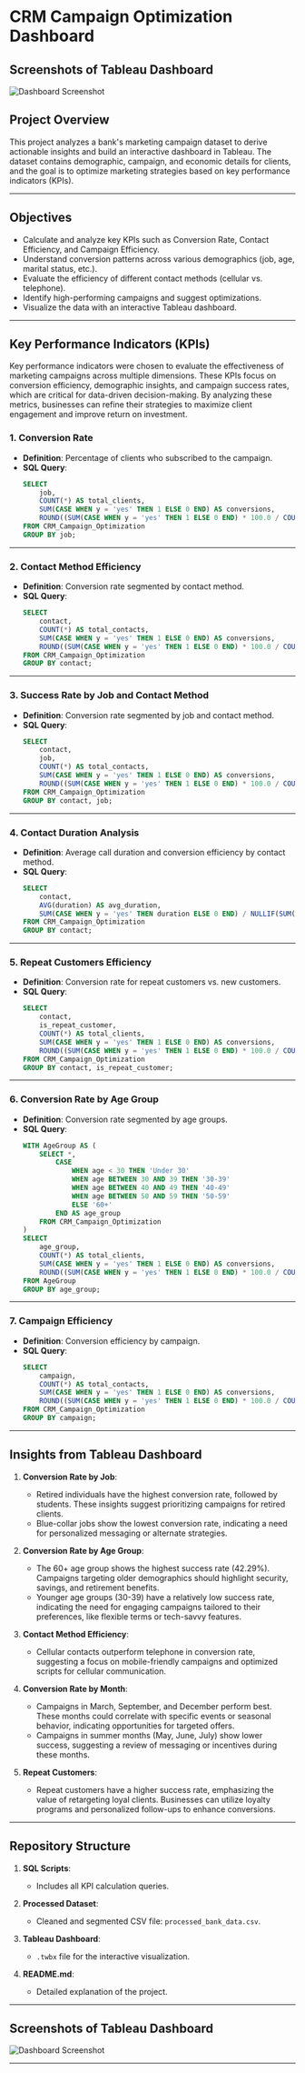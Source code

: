# **CRM Campaign Optimization Dashboard**

## **Screenshots of Tableau Dashboard**
![Dashboard Screenshot](Dashboard.png)

## **Project Overview**
This project analyzes a bank's marketing campaign dataset to derive actionable insights and build an interactive dashboard in Tableau. The dataset contains demographic, campaign, and economic details for clients, and the goal is to optimize marketing strategies based on key performance indicators (KPIs).

---

## **Objectives**
- Calculate and analyze key KPIs such as Conversion Rate, Contact Efficiency, and Campaign Efficiency.
- Understand conversion patterns across various demographics (job, age, marital status, etc.).
- Evaluate the efficiency of different contact methods (cellular vs. telephone).
- Identify high-performing campaigns and suggest optimizations.
- Visualize the data with an interactive Tableau dashboard.

---

## **Key Performance Indicators (KPIs)**
Key performance indicators were chosen to evaluate the effectiveness of marketing campaigns across multiple dimensions. These KPIs focus on conversion efficiency, demographic insights, and campaign success rates, which are critical for data-driven decision-making. By analyzing these metrics, businesses can refine their strategies to maximize client engagement and improve return on investment.

### **1. Conversion Rate**
- **Definition**: Percentage of clients who subscribed to the campaign.
- **SQL Query**:
  ```sql
  SELECT 
      job, 
      COUNT(*) AS total_clients, 
      SUM(CASE WHEN y = 'yes' THEN 1 ELSE 0 END) AS conversions, 
      ROUND((SUM(CASE WHEN y = 'yes' THEN 1 ELSE 0 END) * 100.0 / COUNT(*)), 2) AS conversion_rate
  FROM CRM_Campaign_Optimization
  GROUP BY job;
  ```

---

### **2. Contact Method Efficiency**
- **Definition**: Conversion rate segmented by contact method.
- **SQL Query**:
  ```sql
  SELECT 
      contact,
      COUNT(*) AS total_contacts,
      SUM(CASE WHEN y = 'yes' THEN 1 ELSE 0 END) AS conversions,
      ROUND((SUM(CASE WHEN y = 'yes' THEN 1 ELSE 0 END) * 100.0 / COUNT(*)), 2) AS contact_method_efficiency
  FROM CRM_Campaign_Optimization
  GROUP BY contact;
  ```

---

### **3. Success Rate by Job and Contact Method**
- **Definition**: Conversion rate segmented by job and contact method.
- **SQL Query**:
  ```sql
  SELECT 
      contact,
      job,
      COUNT(*) AS total_contacts,
      SUM(CASE WHEN y = 'yes' THEN 1 ELSE 0 END) AS conversions,
      ROUND((SUM(CASE WHEN y = 'yes' THEN 1 ELSE 0 END) * 100.0 / COUNT(*)), 2) AS success_rate
  FROM CRM_Campaign_Optimization
  GROUP BY contact, job;
  ```

---

### **4. Contact Duration Analysis**
- **Definition**: Average call duration and conversion efficiency by contact method.
- **SQL Query**:
  ```sql
  SELECT 
      contact,
      AVG(duration) AS avg_duration,
      SUM(CASE WHEN y = 'yes' THEN duration ELSE 0 END) / NULLIF(SUM(CASE WHEN y = 'yes' THEN 1 ELSE 0 END), 0) AS avg_conversion_duration
  FROM CRM_Campaign_Optimization
  GROUP BY contact;
  ```

---

### **5. Repeat Customers Efficiency**
- **Definition**: Conversion rate for repeat customers vs. new customers.
- **SQL Query**:
  ```sql
  SELECT 
      contact,
      is_repeat_customer,
      COUNT(*) AS total_clients,
      SUM(CASE WHEN y = 'yes' THEN 1 ELSE 0 END) AS conversions,
      ROUND((SUM(CASE WHEN y = 'yes' THEN 1 ELSE 0 END) * 100.0 / COUNT(*)), 2) AS conversion_rate
  FROM CRM_Campaign_Optimization
  GROUP BY contact, is_repeat_customer;
  ```

---

### **6. Conversion Rate by Age Group**
- **Definition**: Conversion rate segmented by age groups.
- **SQL Query**:
  ```sql
  WITH AgeGroup AS (
      SELECT *,
          CASE 
              WHEN age < 30 THEN 'Under 30'
              WHEN age BETWEEN 30 AND 39 THEN '30-39'
              WHEN age BETWEEN 40 AND 49 THEN '40-49'
              WHEN age BETWEEN 50 AND 59 THEN '50-59'
              ELSE '60+'
          END AS age_group
      FROM CRM_Campaign_Optimization
  )
  SELECT 
      age_group,
      COUNT(*) AS total_clients,
      SUM(CASE WHEN y = 'yes' THEN 1 ELSE 0 END) AS conversions,
      ROUND((SUM(CASE WHEN y = 'yes' THEN 1 ELSE 0 END) * 100.0 / COUNT(*)), 2) AS success_rate
  FROM AgeGroup
  GROUP BY age_group;
  ```

---

### **7. Campaign Efficiency**
- **Definition**: Conversion efficiency by campaign.
- **SQL Query**:
  ```sql
  SELECT 
      campaign, 
      COUNT(*) AS total_contacts, 
      SUM(CASE WHEN y = 'yes' THEN 1 ELSE 0 END) AS conversions, 
      ROUND((SUM(CASE WHEN y = 'yes' THEN 1 ELSE 0 END) * 100.0 / COUNT(*)), 2) AS campaign_efficiency
  FROM CRM_Campaign_Optimization
  GROUP BY campaign;
  ```

---

## **Insights from Tableau Dashboard**
1. **Conversion Rate by Job**:
   - Retired individuals have the highest conversion rate, followed by students. These insights suggest prioritizing campaigns for retired clients.
   - Blue-collar jobs show the lowest conversion rate, indicating a need for personalized messaging or alternate strategies.

2. **Conversion Rate by Age Group**:
   - The 60+ age group shows the highest success rate (42.29%). Campaigns targeting older demographics should highlight security, savings, and retirement benefits.
   - Younger age groups (30-39) have a relatively low success rate, indicating the need for engaging campaigns tailored to their preferences, like flexible terms or tech-savvy features.

3. **Contact Method Efficiency**:
   - Cellular contacts outperform telephone in conversion rate, suggesting a focus on mobile-friendly campaigns and optimized scripts for cellular communication.

4. **Conversion Rate by Month**:
   - Campaigns in March, September, and December perform best. These months could correlate with specific events or seasonal behavior, indicating opportunities for targeted offers.
   - Campaigns in summer months (May, June, July) show lower success, suggesting a review of messaging or incentives during these months.

5. **Repeat Customers**:
   - Repeat customers have a higher success rate, emphasizing the value of retargeting loyal clients. Businesses can utilize loyalty programs and personalized follow-ups to enhance conversions.

---

## **Repository Structure**
1. **SQL Scripts**:
   - Includes all KPI calculation queries.

2. **Processed Dataset**:
   - Cleaned and segmented CSV file: `processed_bank_data.csv`.

3. **Tableau Dashboard**:
   - `.twbx` file for the interactive visualization.

4. **README.md**:
   - Detailed explanation of the project.

---

## **Screenshots of Tableau Dashboard**
![Dashboard Screenshot](Dashboard.png)

---
